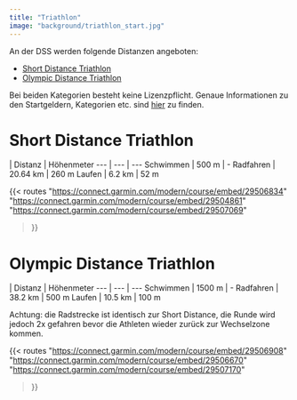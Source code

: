 ```yaml
---
title: "Triathlon"
image: "background/triathlon_start.jpg"
---
```


An der DSS werden folgende Distanzen angeboten:

- [Short Distance Triathlon](#short-distance-triathlon)
- [Olympic Distance Triathlon](#olympic-distance-triathlon)

Bei beiden Kategorien besteht keine Lizenzpflicht. Genaue Informationen zu den Startgeldern, Kategorien etc. sind [hier](/infos) zu finden.

# Short Distance Triathlon

   | Distanz | Höhenmeter
--- | --- | ---
Schwimmen | 500 m | -
Radfahren | 20.64 km | 260 m
Laufen | 6.2 km | 52 m 

{{< routes 
"https://connect.garmin.com/modern/course/embed/29506834"
"https://connect.garmin.com/modern/course/embed/29504861"
"https://connect.garmin.com/modern/course/embed/29507069"
>}}

# Olympic Distance Triathlon

   | Distanz | Höhenmeter
--- | --- | ---
Schwimmen | 1500 m | -
Radfahren | 38.2 km | 500 m
Laufen | 10.5 km | 100 m 

Achtung: die Radstrecke ist identisch zur Short Distance, die Runde wird jedoch 2x gefahren bevor die Athleten wieder zurück zur Wechselzone kommen.

{{< routes 
"https://connect.garmin.com/modern/course/embed/29506908"
"https://connect.garmin.com/modern/course/embed/29506670"
"https://connect.garmin.com/modern/course/embed/29507170"
>}}
